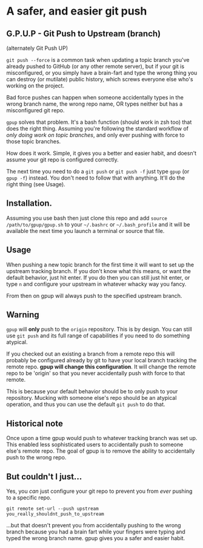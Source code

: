 # A safer, and easier git push

## G.P.U.P - Git Push to Upstream (branch)
(alternately Git Push UP)

`git push --force` is a common task when updating a topic branch
you've already pushed to GitHub (or any other remote server), but 
if your git is misconfigured, or you simply have a brain-fart and 
type the wrong thing you can destroy (or mutilate) public history,
which screws everyone else who's working on the project. 

Bad force pushes can happen when someone accidentally types in 
the wrong branch name, the wrong repo name, OR types neither but 
has a misconfigured git repo.


`gpup` solves that problem. It's a bash function (should work in zsh too)
that does the right thing. Assuming you're following the standard workflow
of *only doing work on topic branches*, and only ever pushing with force 
to those topic branches. 

How does it work. Simple, it gives you a better and easier habit, and 
doesn't assume your git repo is configured correctly.

The next time you need to do a `git push` or `git push -f` just type
`gpup` (or `gpup -f`) instead. You don't need to follow that with anything.
It'll do the right thing (see Usage).

## Installation.
Assuming you use bash then just clone this repo and add 
`source /path/to/gpup/gpup.sh` to your `~/.bashrc` or `~/.bash_profile`
and it will be available the next time you launch a terminal or 
source that file. 

## Usage
When pushing a new topic branch for the first time it will want to set up
the upstream tracking branch. If you don't know what this means, or 
want the default behavior, just hit enter. If you do then you 
can still just hit enter, or type `n` and configure your upstream in 
whatever whacky way you fancy.

From then on gpup will always push to the specified upstream branch.


## Warning

`gpup` will **only** push to the `origin` repository. 
This is by design. You can still use `git push` and its full
range of capabilities if you need to do something atypical. 

If you checked out an existing a branch from a remote repo this
will probably be configured already by git to have your local branch
tracking the remote repo. **gpup will change this configuration**. 
It will change the remote repo to be 'origin' so that you never 
accidentally push with force to that remote. 

This is because your default behavior should be to only push to your 
repository. Mucking with someone else's repo should be an atypical 
operation, and thus you can use the default `git push` to do that.


## Historical note

Once upon a time gpup would push to whatever tracking branch 
was set up. This enabled less sophisticated users to accidentally
push to someone else's remote repo. The goal of gpup is to remove
the ability to accidentally push to the wrong repo. 

## But couldn't I just...
Yes, you *can* just configure your git repo to prevent you from 
*ever* pushing to a specific repo. 

    git remote set-url --push upstream you_really_shouldnt_push_to_upstream

...but that doesn't prevent you from accidentally pushing to the wrong 
branch because you had a brain fart while your fingers were typing and 
typed the wrong branch name. gpup gives you a safer and easier habit.


